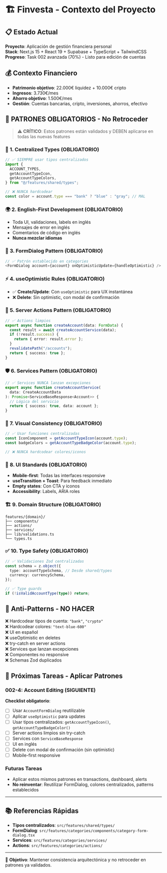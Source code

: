 # 🏗️ Finvesta - Contexto del Proyecto

## 📋 Estado Actual

**Proyecto**: Aplicación de gestión financiera personal  
**Stack**: Next.js 15 + React 19 + Supabase + TypeScript + TailwindCSS  
**Progreso**: Task 002 avanzada (70%) - Listo para edición de cuentas

## 💰 Contexto Financiero

- **Patrimonio objetivo**: 22.000€ liquidez + 10.000€ cripto
- **Ingresos**: 3.730€/mes
- **Ahorro objetivo**: 1.500€/mes
- **Gestión**: Cuentas bancarias, cripto, inversiones, ahorros, efectivo

## 🎯 **PATRONES OBLIGATORIOS** - No Retroceder

> ⚠️ **CRÍTICO**: Estos patrones están validados y DEBEN aplicarse en todas las nuevas features

### 🔧 **1. Centralized Types** (OBLIGATORIO)

```typescript
// ✅ SIEMPRE usar tipos centralizados
import {
  ACCOUNT_TYPES,
  getAccountTypeIcon,
  getAccountTypeColors,
} from "@/features/shared/types";

// ❌ NUNCA hardcodear
const color = account.type === "bank" ? "blue" : "gray"; // MAL
```

### 🌍 **2. English-First Development** (OBLIGATORIO)

- Toda UI, validaciones, labels en inglés
- Mensajes de error en inglés
- Comentarios de código en inglés
- **Nunca mezclar idiomas**

### 📝 **3. FormDialog Pattern** (OBLIGATORIO)

```typescript
// ✅ Patrón establecido en categories
<FormDialog account={account} onOptimisticUpdate={handleOptimistic} />
```

### ⚡ **4. useOptimistic Rules** (OBLIGATORIO)

- ✅ **Create/Update**: Con `useOptimistic` para UX instantánea
- ❌ **Delete**: Sin optimistic, con modal de confirmación

### 🔄 **5. Server Actions Pattern** (OBLIGATORIO)

```typescript
// ✅ Actions limpios
export async function createAccount(data: FormData) {
  const result = await createAccountService(data);
  if (!result.success) {
    return { error: result.error };
  }
  revalidatePath("/accounts");
  return { success: true };
}
```

### 🛡️ **6. Services Pattern** (OBLIGATORIO)

```typescript
// ✅ Services NUNCA lanzan excepciones
export async function createAccountService(
  data: CreateAccountData
): Promise<ServiceBaseResponse<Account>> {
  // Lógica del servicio
  return { success: true, data: account };
}
```

### 🎨 **7. Visual Consistency** (OBLIGATORIO)

```typescript
// ✅ Usar funciones centralizadas
const IconComponent = getAccountTypeIcon(account.type);
const badgeColors = getAccountTypeBadgeColor(account.type);

// ❌ NUNCA hardcodear colores/iconos
```

### 📱 **8. UI Standards** (OBLIGATORIO)

- **Mobile-first**: Todas las interfaces responsive
- **useTransition + Toast**: Para feedback inmediato
- **Empty states**: Con CTA y iconos
- **Accessibility**: Labels, ARIA roles

### 🏗️ **9. Domain Structure** (OBLIGATORIO)

```
features/{domain}/
├── components/
├── actions/
├── services/
├── lib/validations.ts
└── types.ts
```

### ✅ **10. Type Safety** (OBLIGATORIO)

```typescript
// ✅ Validaciones Zod centralizadas
const schema = z.object({
  type: accountTypeSchema, // Desde shared/types
  currency: currencySchema,
});

// ✅ Type guards
if (!isValidAccountType(type)) return;
```

## 🚨 **Anti-Patterns - NO HACER**

❌ Hardcodear tipos de cuenta: `"bank"`, `"crypto"`  
❌ Hardcodear colores: `"text-blue-600"`  
❌ UI en español  
❌ useOptimistic en deletes  
❌ try-catch en server actions  
❌ Services que lanzan excepciones  
❌ Componentes no responsive  
❌ Schemas Zod duplicados

## 🎯 **Próximas Tareas - Aplicar Patrones**

### 002-4: Account Editing (SIGUIENTE)

**Checklist obligatorio**:

- [ ] Usar `AccountFormDialog` reutilizable
- [ ] Aplicar `useOptimistic` para updates
- [ ] Usar tipos centralizados: `getAccountTypeIcon()`, `getAccountTypeBadgeColor()`
- [ ] Server actions limpios sin try-catch
- [ ] Services con `ServiceBaseResponse`
- [ ] UI en inglés
- [ ] Delete con modal de confirmación (sin optimistic)
- [ ] Mobile-first responsive

### Futuras Tareas

- Aplicar estos mismos patrones en transactions, dashboard, alerts
- **No reinventar**: Reutilizar FormDialog, colores centralizados, patterns establecidos

---

## 📚 Referencias Rápidas

- **Tipos centralizados**: `src/features/shared/types/`
- **FormDialog**: `src/features/categories/components/category-form-dialog.tsx`
- **Services**: `src/features/categories/services/`
- **Actions**: `src/features/categories/actions/`

---

🎯 **Objetivo**: Mantener consistencia arquitectónica y no retroceder en patrones ya validados.
